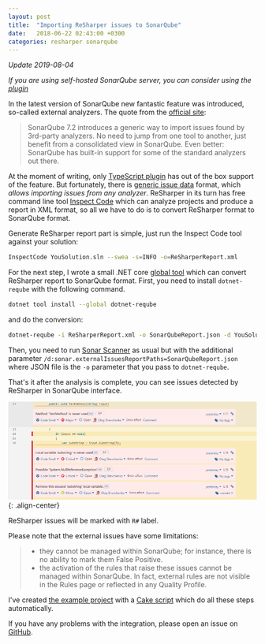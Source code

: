 ```yaml
---
layout: post
title:  "Importing ReSharper issues to SonarQube"
date:   2018-06-22 02:43:00 +0300
categories: resharper sonarqube
---
```


*Update 2019-08-04*

*If you are using self-hosted SonarQube server, you can consider using the [plugin](https://github.com/Soloplan/resharper-clt-plugin)*

In the latest version of SonarQube new fantastic feature was introduced, so-called external analyzers.
The quote from the [official site](https://www.sonarqube.org/sonarqube-7-2/):

> SonarQube 7.2 introduces a generic way to import issues found by 3rd-party analyzers.
> No need to jump from one tool to another, just benefit from a consolidated view in SonarQube. Even better: SonarQube has built-in support for some of the standard analyzers out there.

At the moment of writing, only [TypeScript plugin](https://docs.sonarqube.org/display/PLUG/SonarTS) has out of the box support of the feature. But fortunately, there is [generic issue data](https://docs.sonarqube.org/display/SONAR/Generic+Issue+Data) format, which _allows importing issues from any analyzer_. ReSharper in its turn has free command line tool [Inspect Code](https://www.jetbrains.com/help/resharper/InspectCode.html) which can analyze projects and produce a report in XML format, so all we have to do is to convert ReSharper format to SonarQube format.

Generate ReSharper report part is simple, just run the Inspect Code tool against your solution:
```bash
InspectCode YouSolution.sln --swea -s=INFO -o=ReSharperReport.xml
```

For the next step, I wrote a small .NET core [global tool](https://github.com/olsh/dotnet-reqube) which can convert ReSharper report to SonarQube format. First, you need to install `dotnet-reqube` with the following command.

```bash
dotnet tool install --global dotnet-reqube
```

and do the conversion:

```bash
dotnet-reqube -i ReSharperReport.xml -o SonarQubeReport.json -d YouSolutionDirectory
```

Then, you need to run [Sonar Scanner](https://docs.sonarqube.org/display/SCAN/Analyzing+with+SonarQube+Scanner+for+MSBuild) as usual but with the additional parameter `/d:sonar.externalIssuesReportPaths=SonarQubeReport.json` where JSON file is the `-o` parameter that you pass to `dotnet-reqube`.

That's it after the analysis is complete, you can see issues detected by ReSharper in SonarQube interface.

![R# issues](/images/2018-06-21/resharper-issues.png){: .align-center}

ReSharper issues will be marked with `R#` label.

Please note that the external issues have some limitations:

> * they cannot be managed within SonarQube; for instance, there is no ability to mark them False Positive.
> * the activation of the rules that raise these issues cannot be managed within SonarQube. In fact, external rules are not visible in the Rules page or reflected in any Quality Profile.

I've created [the example project](https://github.com/olsh/resharper-to-sonarqube-example) with a [Cake script](https://github.com/olsh/resharper-to-sonarqube-example/blob/master/build.cake) which do all these steps automatically.

If you have any problems with the integration, please open an issue on [GitHub](https://github.com/olsh/resharper-to-sonarqube-example/issues).
